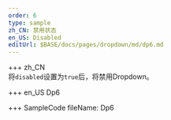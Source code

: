 ```yaml
--- 
order: 6
type: sample
zh_CN: 禁用状态
en_US: Disabled
editUrl: $BASE/docs/pages/dropdown/md/dp6.md
---
```


+++ zh_CN  
将<Code>disabled</Code>设置为<Code>true</Code>后，将禁用Dropdown。

+++ en_US
Dp6

+++ SampleCode
fileName: Dp6

